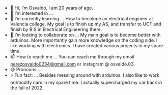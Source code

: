 - 👋 Hi, I’m Osvaldo, I am 20 years of age. 
- 👀 I’m interested in ...
- 🌱 I’m currently learning ... How to becokme an electrical engineer at Valencia college. My goal is to finish up my AS, and transfer to UCF and finish by B.S in Electrical Engineering there. 
- 💞️ I’m looking to collaborate on ... My main goal is to become better with arduinos. More importantly gain more knowledge on the coding side. I like working with electronics. I have created various projects in my spare time. 
- 📫 How to reach me ... You can reach me through my email perezosvaldo0234@gmail.com or instagram @ osvaldo.03
- 😄 Pronouns: ...
- ⚡ Fun fact: ... Besides messing around with arduinos. I also like to work on/modify cars in my spare time. I actually supercharged my car back in the fall of 2022. 

<!---
osvaldo-03/osvaldo-03 is a ✨ special ✨ repository because its `README.md` (this file) appears on your GitHub profile.
You can click the Preview link to take a look at your changes.
--->
